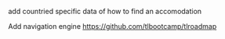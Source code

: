 add countried specific data of how to find an accomodation

Add navigation engine   https://github.com/tlbootcamp/tlroadmap



